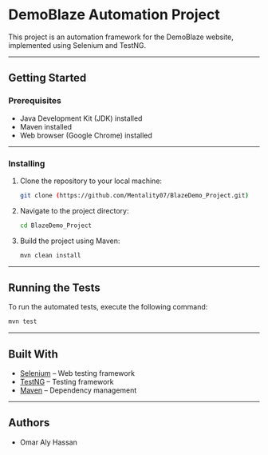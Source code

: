 # **DemoBlaze Automation Project**

This project is an automation framework for the DemoBlaze website, implemented using Selenium and TestNG.

---

## **Getting Started**

### **Prerequisites**
- Java Development Kit (JDK) installed  
- Maven installed  
- Web browser (Google Chrome) installed  

---

### **Installing**

1. Clone the repository to your local machine:
   ```bash
   git clone (https://github.com/Mentality07/BlazeDemo_Project.git)
   ```

2. Navigate to the project directory:
   ```bash
   cd BlazeDemo_Project
   ```

3. Build the project using Maven:
   ```bash
   mvn clean install
   ```

---

## **Running the Tests**

To run the automated tests, execute the following command:
```bash
mvn test
```

---

## **Built With**
- [Selenium](https://www.selenium.dev/) – Web testing framework  
- [TestNG](https://testng.org/doc/) – Testing framework  
- [Maven](https://maven.apache.org/) – Dependency management  

---

## **Authors**
- Omar Aly Hassan
